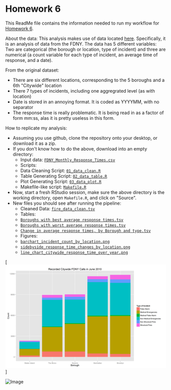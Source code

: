 Homework 6
=========

This ReadMe file contains the information needed to run my workflow for [Homework 6](http://www.stat.ubc.ca/~jenny/STAT545A/hw06_puttingAllTogether.html).

About the data: This analysis makes use of data located [here](https://nycopendata.socrata.com/Social-Services/FDNY-Monthly-Response-Times/j34j-vqvt?). Specifically, it is an analysis of data from the FDNY. The data has 5 different variables: Two are categorical (the borough or location, type of incident) and three are numerical (a count variable for each type of incident, an average time of response, and a date).

From the original dataset:
* There are six different locations, corresponding to the 5 boroughs and a 6th "Citywide" location
* There 7 types of incidents, including one aggregrated level (as with location)
* Date is stored in an annoying format. It is coded as YYYYMM, with no separator
* The response time is really problematic. It is being read in as a factor of form mm:ss, alas it is pretty useless in this form.


How to replicate my analysis:

  * Assuming you use github, clone the repository onto your desktop, or download it as a zip.
  * If you don't know how to do the above, download into an empty directory:
    - Input data: [`FDNY_Monthly_Response_Times.csv`](https://github.com/ZDaly/Homework6/blob/master/FDNY_Monthly_Response_Times.csv)
    - Scripts: 
     - Data Cleaning Script: [`01_data_clean.R`](https://github.com/ZDaly/Homework6/blob/master/01_data_clean.R)
     - Table Generating Script: [`02_data_table.R`](https://github.com/ZDaly/Homework6/blob/master/02_data_table.R)
     - Plot Generating Script: [`03_data_plot.R`](https://github.com/ZDaly/Homework6/blob/master/03_data_plot.R)
    - Makefile-like script: [`Makefile.R`](https://github.com/ZDaly/Homework6/blob/master/makefile.r)
  * Now, start a fresh RStudio session, make sure the above directory is the working directory, open `Makefile.R`, and click on "Source".
  * New files you should see after running the pipeline:
    - Cleaned Data: [`fire_data_clean.tsv`](https://github.com/ZDaly/Homework6/blob/master/fire_data_clean.tsv)
    - Tables:
     - [`Boroughs with best average response times.tsv`](https://github.com/ZDaly/Homework6/blob/master/Boroughs%20with%20best%20average%20response%20times.tsv)
     - [`Boroughs with worst average response times.tsv`](https://github.com/ZDaly/Homework6/blob/master/Boroughs%20with%20worst%20average%20response%20times.tsv)
     - [`Change in average response times, by Borough and type.tsv`](https://github.com/ZDaly/Homework6/blob/master/Change%20in%20average%20response%20times%2C%20by%20Borough%20and%20type.tsv)
    - Figures:
     - [`barchart_incident_count_by_location.png`](https://github.com/ZDaly/Homework6/blob/master/barchart_incident_count_by_location.png)
     - [`sidebyside_response_time_changes_by_location.png`](https://github.com/ZDaly/Homework6/blob/master/sidebyside_response_time_changes_by_location.png)
     - [`line_chart_citywide_response_time_over_year.png`](https://github.com/ZDaly/Homework6/blob/master/line_chart_citywide_response_time_over_year.png)


[<img src="https://github.com/ZDaly/Homework6/blob/master/barchart_incident_count_by_location.png">]

![Image](../blob/master/barchart_incident_count_by_location.png?raw=true)
